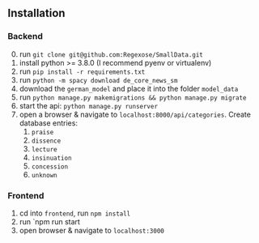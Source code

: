 ## Installation

### Backend
0. run `git clone git@github.com:Regexose/SmallData.git`
1. install python >= 3.8.0 (I recommend pyenv or virtualenv)
2. run `pip install -r requirements.txt`
3. run `python -m spacy download de_core_news_sm`
4. download the `german_model` and place it into the folder `model_data`
5. run `python manage.py makemigrations && python manage.py migrate`
6. start the api: `python manage.py runserver`
7. open a browser & navigate to `localhost:8000/api/categories`. Create database entries:
   1. `praise`
   2. `dissence`
   3. `lecture`
   4. `insinuation`
   5. `concession`
   6. `unknown`

### Frontend
1. cd into `frontend`, run `npm install`
2. run `npm run start
3. open browser & navigate to `localhost:3000`